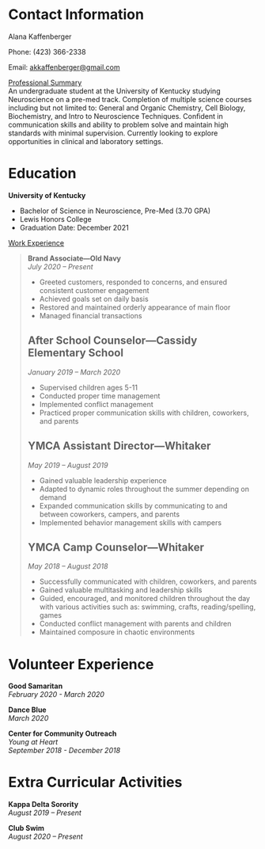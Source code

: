 # Contact Information
Alana Kaffenberger

Phone: (423) 366-2338 

Email: akkaffenberger@gmail.com


<ins>Professional Summary</ins>  
An undergraduate student at the University of Kentucky studying Neuroscience on a pre-med track. Completion of multiple science courses including but not limited to: General and Organic Chemistry, Cell Biology, Biochemistry, and Intro to Neuroscience Techniques. Confident in communication skills and ability to problem solve and maintain high standards with minimal supervision. Currently looking to explore opportunities in clinical and laboratory settings. 

# Education
**University of Kentucky**
* Bachelor of Science in Neuroscience, Pre-Med (3.70 GPA)
* Lewis Honors College 
* Graduation Date: December 2021


<ins>Work Experience</ins>  
>**Brand Associate—Old Navy**		          
>_July 2020 – Present_
>* Greeted customers, responded to concerns, and ensured consistent customer engagement 
>* Achieved goals set on daily basis 
>* Restored and maintained orderly appearance of main floor
>* Managed financial transactions
>
>## After School Counselor—Cassidy Elementary School	
>_January 2019 – March 2020_
>* Supervised children ages 5-11
>* Conducted proper time management
>* Implemented conflict management 
>* Practiced proper communication skills with children, coworkers, and parents 
>
>## YMCA Assistant Director—Whitaker 			       		
>_May 2019 – August 2019_
>* Gained valuable leadership experience 
>* Adapted to dynamic roles throughout the summer depending on demand
>* Expanded communication skills by communicating to and between coworkers, campers, and parents 
>* Implemented behavior management skills with campers
>
>## YMCA Camp Counselor—Whitaker 						    
>_May 2018 – August 2018_
>* Successfully communicated with children, coworkers, and parents
>* Gained valuable multitasking and leadership skills
>* Guided, encouraged, and monitored children throughout the day with various activities such as: swimming, crafts, reading/spelling, games 
>* Conducted conflict management with parents and children
>* Maintained composure in chaotic environments

# Volunteer Experience
**Good Samaritan**  
_February 2020 - March 2020_

**Dance Blue**  
_March 2020_

**Center for Community Outreach**  
_Young at Heart_   
_September 2018 - December 2018_ 

# Extra Curricular Activities 
**Kappa Delta Sorority**  
_August 2019 – Present_

**Club Swim**  
_August 2020 – Present_